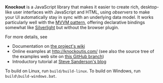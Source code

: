 **Knockout** is a JavaScript library that makes it easier to create rich, desktop-like user interfaces with JavaScript and HTML, using *observers* to make your UI automatically stay in sync with an underlying data model. It works particularly well with the <a href="http://en.wikipedia.org/wiki/Model_View_ViewModel">MVVM pattern</a>, offering declarative bindings somewhat like <a href="http://www.silverlight.net/">Silverlight</a> but without the browser plugin.

For more details, see
<ul>
	<li>Documentation on <a href="http://github.com/SteveSanderson/knockout/wiki">the project's wiki</a></li>
<li>Online examples at <a href="http://knockoutjs.com/">http://knockoutjs.com/</a> (see also the source tree of the examples web site on <a href="http://github.com/SteveSanderson/knockout/tree/gh-pages">this GitHub branch</a>)</li>
<li>Introductory tutorial at <a href="http://blog.stevensanderson.com/2010/07/05/introducing-knockout-a-ui-library-for-javascript/">Steve Sanderson's blog</a></li>
</ul>

To build on Linux, run <code>build/build-linux</code>. To build on Windows, run <code>build\build-windows.bat</code>.